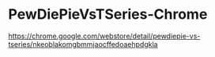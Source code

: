 # PewDiePieVsTSeries-Chrome
https://chrome.google.com/webstore/detail/pewdiepie-vs-tseries/nkeoblakomgbmmjaocffedoaehpdgkla
